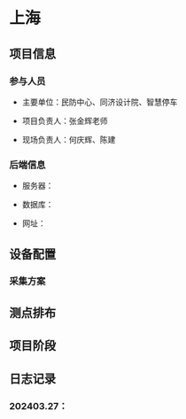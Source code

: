 # 上海

## 项目信息

### 参与人员

- 主要单位：民防中心、同济设计院、智慧停车

- 项目负责人：张金辉老师

- 现场负责人：何庆辉、陈建

### 后端信息

- 服务器：

- 数据库：

- 网址：

## 设备配置

### 采集方案

## 测点排布

## 项目阶段

## 日志记录

### 202403.27：
